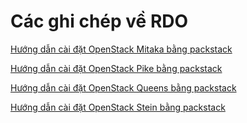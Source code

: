 # Các ghi chép về RDO


[Hướng dẫn cài đặt OpenStack Mitaka bằng packstack](./docs/packstack_OpenStack_Mikata.md)

[Hướng dẫn cài đặt OpenStack Pike bằng packstack](./docs/packstack_OpenStack_Pike.md)

[Hướng dẫn cài đặt OpenStack Queens bằng packstack](./docs/packstack_OpenStack_Queens_VNPT_LAB.md)

[Hướng dẫn cài đặt OpenStack Stein bằng packstack](./docs/packstack_OpenStack_Stein.md)
